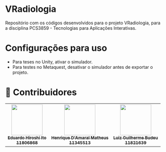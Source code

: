 # VRadiologia 

Repositório com os códigos desenvolvidos para o projeto VRadiologia, para a disciplina PCS3859 - Tecnologias para Aplicações Interativas. 

# Configurações para uso
- Para teses no Unity, ativar o simulador.
- Para testes no Metaquest, desativar o simulador antes de exportar o projeto.

# 👥 Contribuidores

<!-- ALL-CONTRIBUTORS-LIST:START - Do not remove or modify this section -->
<!-- prettier-ignore-start -->
<!-- markdownlint-disable -->
<table>
  <tr>
    <td align="center"><a href="https://github.com/Edu-Hiroshi"><img src="https://avatars.githubusercontent.com/u/97803912?s=400&u=14625cf4c91606d4787d983fd2692ee4db47ff4e&v=4" width="100px;" alt=""/><br /><sub><b>Eduardo Hiroshi Ito<br/>11806868</b></sub></a><br /></td>
    <td align="center"><a href="https://github.com/DamaralHenrique"><img src="https://avatars.githubusercontent.com/u/62445591?v=4" width="100px;" alt=""/><br /><sub><b>Henrique D'Amaral Matheus<br/>11345513</b></sub></a><br /></td>
    <td align="center"><a href="https://github.com/LuizBudeu"><img src="https://avatars.githubusercontent.com/u/68716701?v=4" width="100px;" alt=""/><br /><sub><b>Luiz Guilherme Budeu<br/> 11821639</b></sub></a><br /></td>
  </tr>
</table>